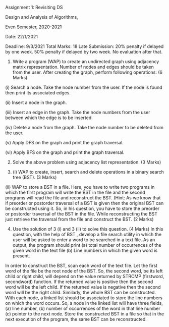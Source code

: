 Assignment 1: Revisiting DS

Design and Analysis of Algorithms,

Even Semester, 2020-2021

Date: 22/1/2021

Deadline: 9/3/2021
Total Marks: 18
Late Submission: 20% penalty if delayed by one week. 50% penalty if delayed by two week. No
evaluation after that.

1. Write a program (WAP) to create an undirected graph using adjacency matrix representation.
Number of nodes and edges should be taken from the user. After creating the graph, perform
following operations: (6 Marks)

(i) Search a node. Take the node number from the user. If the node is found then print its associated
edges.

(ii) Insert a node in the graph.

(iii) Insert an edge in the graph. Take the node numbers from the user between which the edge is to
be inserted.

(iv) Delete a node from the graph. Take the node number to be deleted from the user.

(v) Apply DFS on the graph and print the graph traversal.

(vi) Apply BFS on the graph and print the graph traversal.

2. Solve the above problem using adjacency list representation. (3 Marks)

3. (i) WAP to create, insert, search and delete operations in a binary search tree (BST). (3 Marks)

(ii) WAP to store a BST in a file. Here, you have to write two programs in which the first program
will write the BST in the file and the second programs will read the file and reconstruct the BST.
(Hint: As we know that if preorder or postorder traversal of a BST is given then the original BST
can be constructed using it. So, in his question, you have to store the preorder or postorder traversal
of the BST in the file. While reconstructing the BST just retrieve the traversal from the file and
construct the BST. (2 Marks)

4. Use the solution of 3 (i) and 3 (ii) to solve this question. (4 Marks)
In this question, with the help of BST , develop a file search utility in which the user will be asked
to enter a word to be searched in a text file. As an output, the program should print (a) total number
of occurrences of the given word in the text file (b) Line numbers in which the given word is
present.

In order to construct the BST, scan each word of the text file. Let the first word of the file be the
root node of the BST. So, the second word, be its left child or right child, will depend on the value
returned by STRCMP (firstword, secondword) function. If the returned value is positive then the
second word will be the left child. If the returned value is negative then the second word will be the
right child. Similarly, the whole BST can be constructed. With each node, a linked list should be
associated to store the line numbers on which the word occurs. So, a node in the linked list will
have three fields, (a) line number, (b) number of occurrences of the word in that line number (c)
pointer to the next node. Store the constructed BST in a file so that in the next execution of the
program, the same BST can be reconstructed.
